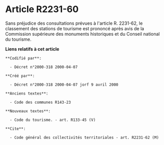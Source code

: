 # Article R2231-60

Sans préjudice des consultations prévues à l'article R. 2231-62, le classement des stations de tourisme est prononcé après
avis de la Commission supérieure des monuments historiques et du Conseil national du tourisme.

**Liens relatifs à cet article**

	**Codifié par**:

	  - Décret n°2000-318 2000-04-07

	**Créé par**:

	  - Décret n°2000-318 2000-04-07 jorf 9 avril 2000

	**Anciens textes**:

	  - Code des communes R143-23

	**Nouveaux textes**:

	  - Code du tourisme. - art. R133-45 (V)

	**Cite**:

	  - Code général des collectivités territoriales - art. R2231-62 (M)
